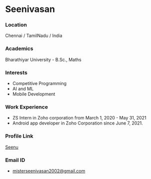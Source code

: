 # Seenivasan

### Location

Chennai / TamilNadu / India

### Academics

Bharathiyar University - B.Sc., Maths

### Interests

- Competitive Programming
- AI and ML
- Mobile Development

### Work Experience

- ZS Intern in Zoho corporation from March 1, 2020 - May 31, 2021
- Android app developer in Zoho Corporation since June 7, 2021.

### Profile Link

[Seenu](https://github.com/Seenu-2002)

### Email ID

- misterseenivasan2002@gmail.com
